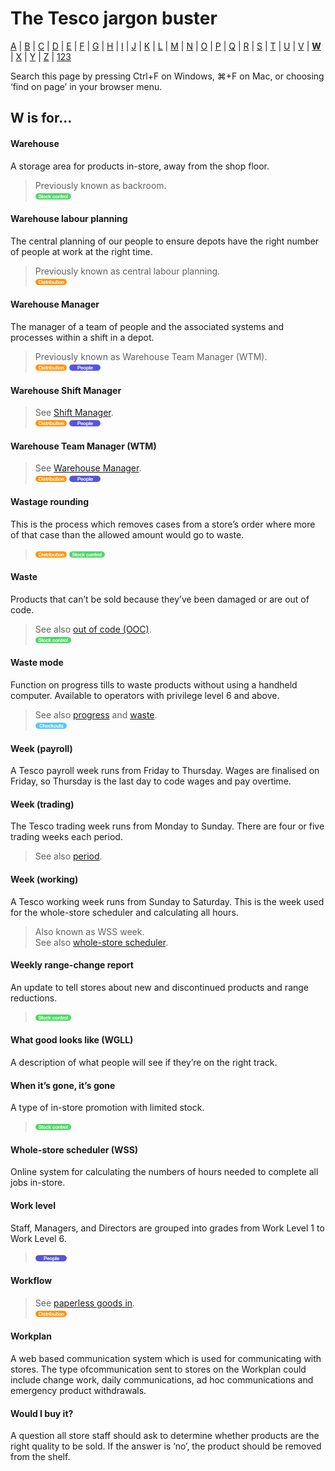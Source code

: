 # The Tesco jargon buster

[A](a.md) | [B](b.md) | [C](c.md) | [D](d.md) | [E](e.md) | [F](f.md) | [G](g.md) | [H](h.md) | [I](i.md) | [J](j.md) | [K](k.md) | [L](l.md) | [M](m.md) | [N](n.md) | [O](o.md) | [P](p.md) | [Q](q.md) | [R](r.md) | [S](s.md) | [T](t.md) | [U](u.md) | [V](v.md) | [**W**](w.md) | [X](x.md) | [Y](y.md) | [Z](z.md) | [123](123.md)

Search this page by pressing Ctrl+F on Windows, ⌘+F on Mac, or choosing ‘find on page’ in your browser menu.

## W is for…

#### Warehouse
A storage area for products in-store, away from the shop floor.
> Previously known as backroom.  
> ![Stock control](assets/images/tag-stockcontrol.png)

#### Warehouse labour planning
The central planning of our people to ensure depots have the right number of people at work at the right time.
> Previously known as central labour planning.  
> ![Distribution](assets/images/tag-distribution.png)

#### Warehouse Manager
The manager of a team of people and the associated systems and processes within a shift in a depot.
> Previously known as Warehouse Team Manager (WTM).  
> ![Distribution](assets/images/tag-distribution.png) ![People](assets/images/tag-people.png)

#### Warehouse Shift Manager
> See [Shift Manager](s.md#shift-manager).  
> ![Distribution](assets/images/tag-distribution.png) ![People](assets/images/tag-people.png)

#### Warehouse Team Manager (WTM)
> See [Warehouse Manager](#warehouse-manager).  
> ![Distribution](assets/images/tag-distribution.png) ![People](assets/images/tag-people.png)

#### Wastage rounding
This is the process which removes cases from a store’s order where more of that case than the allowed amount would go to waste.  
> ![Distribution](assets/images/tag-distribution.png) ![Stock control](assets/images/tag-stockcontrol.png)

#### Waste
Products that can’t be sold because they’ve been damaged or are out of code.
> See also [out of code (OOC)](o.md#out-of-code-ooc).  
> ![Stock control](assets/images/tag-stockcontrol.png)

#### Waste mode
Function on progress tills to waste products without using a handheld computer. Available to operators with privilege level 6 and above.
> See also [progress](p.md#progress) and [waste](w.md#waste).  
> ![Checkouts](assets/images/tag-checkouts.png)

#### Week (payroll)
A Tesco payroll week runs from Friday to Thursday. Wages are finalised on Friday, so Thursday is the last day to code wages and pay overtime.

#### Week (trading)
The Tesco trading week runs from Monday to Sunday. There are four or five trading weeks each period.
> See also [period](p.md#period).

#### Week (working)
A Tesco working week runs from Sunday to Saturday. This is the week used for the whole-store scheduler and calculating all hours.
> Also known as WSS week.  
> See also [whole-store scheduler](#whole-store-scheduler-wss).

#### Weekly range-change report
An update to tell stores about new and discontinued products and range reductions.  
> ![Stock control](assets/images/tag-stockcontrol.png)

#### What good looks like (WGLL)
A description of what people will see if they’re on the right track.

#### When it’s gone, it’s gone
A type of in-store promotion with limited stock.  
> ![Stock control](assets/images/tag-stockcontrol.png)

#### Whole-store scheduler (WSS)
Online system for calculating the numbers of hours needed to complete all jobs in-store.

#### Work level
Staff, Managers, and Directors are grouped into grades from Work Level 1 to Work Level 6.  
> ![People](assets/images/tag-people.png)

#### Workflow
> See [paperless goods in](p.md#paperless-goods-in).  
> ![Distribution](assets/images/tag-distribution.png)

#### Workplan
A web based communication system which is used for communicating with stores. The type ofcommunication sent to stores on the Workplan could include change work, daily communications, ad hoc communications and emergency product withdrawals.

#### Would I buy it?
A question all store staff should ask to determine whether products are the right quality to be sold. If the answer is ‘no’, the product should be removed from the shelf.

